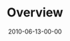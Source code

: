 ---
layout: message
category: message
series: "House Work"
title: "Overview"
date: 2010-06-13-00-00
message_id: 624
---